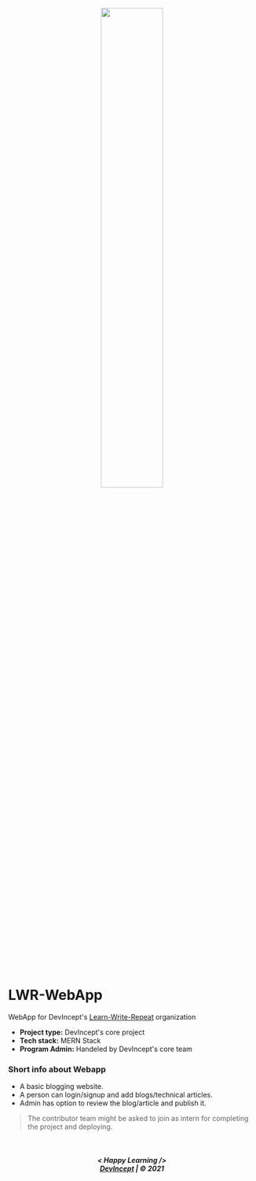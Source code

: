 <p align="center">
    <a href="https://github.com/Learn-Write-Repeat">
        <img src="https://raw.githubusercontent.com/arpit-dwivedi/DevIncept.github.io/master/assets/img/Devincept.gif" width="50%">
    </a>
</p>

# LWR-WebApp
WebApp for DevIncept's <a href="https://github.com/Learn-Write-Repeat">Learn-Write-Repeat</a> organization

* **Project type:** DevIncept's core project
* **Tech stack:** MERN Stack
* **Program Admin:** Handeled by DevIncept's core team 

### Short info about Webapp

* A basic blogging website.
* A person can login/signup and add blogs/technical articles.
* Admin has option to review the blog/article and publish it.

> The contributor team might be asked to join as intern for completing the project and deploying.

<br>
<h5 align="center">
< Happy Learning />
<br>
<a href="https://Devincept.tech">DevIncept</a> | © 2021
</h5>
